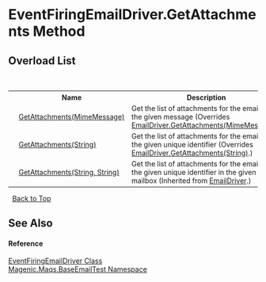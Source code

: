 # EventFiringEmailDriver.GetAttachments Method 
 


## Overload List
&nbsp;<table><tr><th></th><th>Name</th><th>Description</th></tr><tr><td>![Public method](media/pubmethod.gif "Public method")![Code example](media/CodeExample.png "Code example")</td><td><a href="#/MAQS_5/Email_AUTOGENERATED/EventFiringEmailDriver-GetAttachments_Method_(MimeMessage)">GetAttachments(MimeMessage)</a></td><td>
Get the list of attachments for the email with the given message
 (Overrides <a href="#/MAQS_5/Email_AUTOGENERATED/EmailDriver-GetAttachments_Method_(MimeMessage)">EmailDriver.GetAttachments(MimeMessage)</a>.)</td></tr><tr><td>![Public method](media/pubmethod.gif "Public method")![Code example](media/CodeExample.png "Code example")</td><td><a href="#/MAQS_5/Email_AUTOGENERATED/EventFiringEmailDriver-GetAttachments_Method_(String)">GetAttachments(String)</a></td><td>
Get the list of attachments for the email with the given unique identifier
 (Overrides <a href="#/MAQS_5/Email_AUTOGENERATED/EmailDriver-GetAttachments_Method_(String)">EmailDriver.GetAttachments(String)</a>.)</td></tr><tr><td>![Public method](media/pubmethod.gif "Public method")![Code example](media/CodeExample.png "Code example")</td><td><a href="#/MAQS_5/Email_AUTOGENERATED/EmailDriver-GetAttachments_Method_(String,_String)">GetAttachments(String, String)</a></td><td>
Get the list of attachments for the email with the given unique identifier in the given mailbox
 (Inherited from <a href="#/MAQS_5/Email_AUTOGENERATED/EmailDriver_Class">EmailDriver</a>.)</td></tr></table>&nbsp;
<a href="#eventfiringemaildriver.getattachments-method">Back to Top</a>

## See Also


#### Reference
<a href="#/MAQS_5/Email_AUTOGENERATED/EventFiringEmailDriver_Class">EventFiringEmailDriver Class</a><br /><a href="#/MAQS_5/Email_AUTOGENERATED/Magenic-Maqs-BaseEmailTest_Namespace">Magenic.Maqs.BaseEmailTest Namespace</a><br />